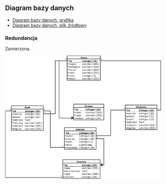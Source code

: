 ## Diagram bazy danych

- [Diagram bazy danych, grafika](https://raw.githubusercontent.com/rszczers/Indeks/master/DB/db.jpeg)  
- [Diagram bazy danych, plik źródłowy](https://github.com/rszczers/Indeks/raw/master/DB/db.dia)  
 
### Redundancja
Zamierzona.

![DFD](./db.jpeg)
